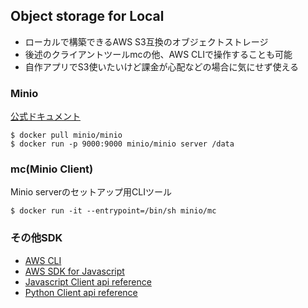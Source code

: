 ## Object storage for Local
- ローカルで構築できるAWS S3互換のオブジェクトストレージ  
- 後述のクライアントツールmcの他、AWS CLIで操作することも可能
- 自作アプリでS3使いたいけど課金が心配などの場合に気にせず使える

### Minio

[公式ドキュメント](https://docs.min.io/)

```
$ docker pull minio/minio
$ docker run -p 9000:9000 minio/minio server /data
```

### mc(Minio Client)

Minio serverのセットアップ用CLIツール

```
$ docker run -it --entrypoint=/bin/sh minio/mc
```

### その他SDK
  - [AWS CLI](https://docs.min.io/docs/aws-cli-with-minio)
  - [AWS SDK for Javascript](https://docs.min.io/docs/how-to-use-aws-sdk-for-javascript-with-minio-server.html)
  - [Javascript Client api reference](https://docs.min.io/docs/javascript-client-api-reference.html#getBucketNotification)
  - [Python Client api reference](https://docs.min.io/docs/python-client-quickstart-guide)